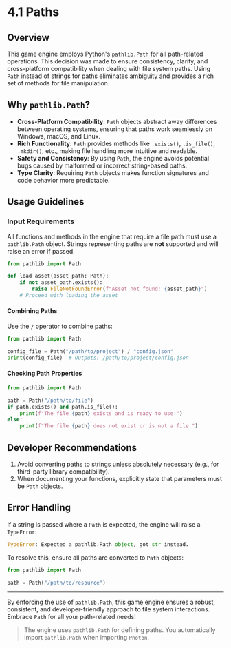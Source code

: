 # 4.1 Paths

## Overview

This game engine employs Python's `pathlib.Path` for all path-related operations. This decision was made to ensure consistency, clarity, and cross-platform compatibility when dealing with file system paths. Using `Path` instead of strings for paths eliminates ambiguity and provides a rich set of methods for file manipulation.

## Why `pathlib.Path`?

- **Cross-Platform Compatibility**: `Path` objects abstract away differences between operating systems, ensuring that paths work seamlessly on Windows, macOS, and Linux.
- **Rich Functionality**: `Path` provides methods like `.exists()`, `.is_file()`, `.mkdir()`, etc., making file handling more intuitive and readable.
- **Safety and Consistency**: By using `Path`, the engine avoids potential bugs caused by malformed or incorrect string-based paths.
- **Type Clarity**: Requiring `Path` objects makes function signatures and code behavior more predictable.

## Usage Guidelines

### Input Requirements

All functions and methods in the engine that require a file path must use a `pathlib.Path` object. Strings representing paths are **not** supported and will raise an error if passed.

```python
from pathlib import Path

def load_asset(asset_path: Path):
    if not asset_path.exists():
        raise FileNotFoundError(f"Asset not found: {asset_path}")
    # Proceed with loading the asset
```

#### Combining Paths

Use the `/` operator to combine paths:

```python
from pathlib import Path

config_file = Path("/path/to/project") / "config.json"
print(config_file)  # Outputs: /path/to/project/config.json
```

#### Checking Path Properties

```python
from pathlib import Path

path = Path("/path/to/file")
if path.exists() and path.is_file():
    print(f"The file {path} exists and is ready to use!")
else:
    print(f"The file {path} does not exist or is not a file.")
```

## Developer Recommendations

1. Avoid converting paths to strings unless absolutely necessary (e.g., for third-party library compatibility).
1. When documenting your functions, explicitly state that parameters must be `Path` objects.

## Error Handling

If a string is passed where a `Path` is expected, the engine will raise a `TypeError`:

```python
TypeError: Expected a pathlib.Path object, got str instead.
```

To resolve this, ensure all paths are converted to `Path` objects:

```python
from pathlib import Path

path = Path("/path/to/resource")
```

---

By enforcing the use of `pathlib.Path`, this game engine ensures a robust, consistent, and developer-friendly approach to file system interactions. Embrace `Path` for all your path-related needs!

> The engine uses `pathlib.Path` for defining paths. You automatically import `pathlib.Path` when importing `Photon`.
